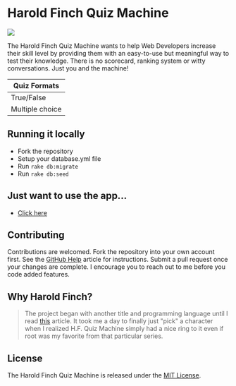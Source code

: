 # Harold Finch Quiz Machine

![](https://github.com/OTR500miles2go/hf_quiz_machine/blob/master/app/assets/images/app-screenshot.png)

The Harold Finch Quiz Machine wants to help Web Developers increase their skill level by providing them with an easy-to-use but meaningful way to test their knowledge.  There is no scorecard, ranking system or witty conversations.  Just you and the machine!   

|Quiz Formats|
|---------------|
|True/False|
|Multiple choice|

## Running it locally

- Fork the repository
- Setup your database.yml file
- Run `rake db:migrate`
- Run `rake db:seed`

## Just want to use the app...
* [Click here](https://fierce-spire-88994.herokuapp.com)

## Contributing 
Contributions are welcomed.  Fork the repository into your own account first. See the [GitHub Help](https://help.github.com/articles/fork-a-repo/) article for instructions.  Submit a pull request once your changes are complete.  I encourage you to reach out to me before you code added features.
  
## Why Harold Finch?
>The project began with another title and programming language until I read [this](https://stackoverflow.blog/2017/03/28/realistic-developer-fiction/) article.  It took me a day to finally just "pick" a character when I realized H.F. Quiz Machine simply had a nice ring to it even if root was my favorite from that particular series.

## License
The Harold Finch Quiz Machine is released under the [MIT License](MIT-LICENSE).
